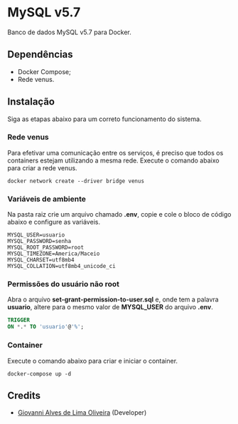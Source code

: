 # MySQL v5.7

Banco de dados MySQL v5.7 para Docker.

## Dependências

* Docker Compose;
* Rede venus.

## Instalação

Siga as etapas abaixo para um correto funcionamento do sistema.

### Rede venus

Para efetivar uma comunicação entre os serviços, é preciso que todos os containers estejam utilizando a mesma rede.
Execute o comando abaixo para criar a rede venus.

```docker
docker network create --driver bridge venus
```

### Variáveis de ambiente

Na pasta raiz crie um arquivo chamado **.env**, copie e cole o bloco de código abaixo e configure as variáveis.

```dotenv
MYSQL_USER=usuario
MYSQL_PASSWORD=senha
MYSQL_ROOT_PASSWORD=root
MYSQL_TIMEZONE=America/Maceio
MYSQL_CHARSET=utf8mb4
MYSQL_COLLATION=utf8mb4_unicode_ci
```

### Permissões do usuário não root

Abra o arquivo **set-grant-permission-to-user.sql** e, onde tem a palavra **usuario**, altere para o mesmo valor
de **MYSQL_USER** do arquivo **.env**.

```sql
TRIGGER
ON *.* TO 'usuario'@'%';
```

### Container

Execute o comando abaixo para criar e iniciar o container.

```docker
docker-compose up -d
```

## Credits

* [Giovanni Alves de Lima Oliveira](https://github.com/giovannialo) (Developer)

